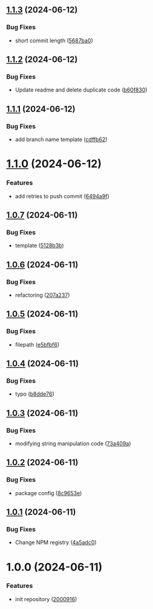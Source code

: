 ## [1.1.3](https://github.com/pubg/semantic-release-gitlabmonorepo/compare/v1.1.2...v1.1.3) (2024-06-12)


### Bug Fixes

* short commit length ([5687ba0](https://github.com/pubg/semantic-release-gitlabmonorepo/commit/5687ba0ae9b97ba80a91b4c37c62d21456b3da04))

## [1.1.2](https://github.com/pubg/semantic-release-gitlabmonorepo/compare/v1.1.1...v1.1.2) (2024-06-12)


### Bug Fixes

* Update readme and delete duplicate code ([b60f830](https://github.com/pubg/semantic-release-gitlabmonorepo/commit/b60f83056d39b89a5caa09cc09eb669378808932))

## [1.1.1](https://github.com/pubg/semantic-release-gitlabmonorepo/compare/v1.1.0...v1.1.1) (2024-06-12)


### Bug Fixes

* add branch name template ([cdffb62](https://github.com/pubg/semantic-release-gitlabmonorepo/commit/cdffb62cfbe4df095a3c2d62660bed773a7dd6f0))

# [1.1.0](https://github.com/pubg/semantic-release-gitlabmonorepo/compare/v1.0.7...v1.1.0) (2024-06-12)


### Features

* add retries to push commit ([6494a9f](https://github.com/pubg/semantic-release-gitlabmonorepo/commit/6494a9fa14313dc00ac9b6544318c768a6aa5f30))

## [1.0.7](https://github.com/pubg/semantic-release-gitlabmonorepo/compare/v1.0.6...v1.0.7) (2024-06-11)


### Bug Fixes

* template ([5128b3b](https://github.com/pubg/semantic-release-gitlabmonorepo/commit/5128b3b7010ed787b722b6fc5f748be67e92a87f))

## [1.0.6](https://github.com/pubg/semantic-release-gitlabmonorepo/compare/v1.0.5...v1.0.6) (2024-06-11)


### Bug Fixes

* refactoring ([207a237](https://github.com/pubg/semantic-release-gitlabmonorepo/commit/207a23747641be184e1b8f294815abf147a43b8b))

## [1.0.5](https://github.com/pubg/semantic-release-gitlabmonorepo/compare/v1.0.4...v1.0.5) (2024-06-11)


### Bug Fixes

* filepath ([e5bfbf6](https://github.com/pubg/semantic-release-gitlabmonorepo/commit/e5bfbf60e88a1333669755500182b8fc4ac0819e))

## [1.0.4](https://github.com/pubg/semantic-release-gitlabmonorepo/compare/v1.0.3...v1.0.4) (2024-06-11)


### Bug Fixes

* typo ([b8dde76](https://github.com/pubg/semantic-release-gitlabmonorepo/commit/b8dde761b272a8baaa576715117979ec04240344))

## [1.0.3](https://github.com/pubg/semantic-release-gitlabmonorepo/compare/v1.0.2...v1.0.3) (2024-06-11)


### Bug Fixes

* modifying string manipulation code ([73a409a](https://github.com/pubg/semantic-release-gitlabmonorepo/commit/73a409ad5a26304778b1f8957c43d3c4d660cd9c))

## [1.0.2](https://github.com/pubg/semantic-release-gitlabmonorepo/compare/v1.0.1...v1.0.2) (2024-06-11)


### Bug Fixes

* package config ([8c9653e](https://github.com/pubg/semantic-release-gitlabmonorepo/commit/8c9653e7b63b1d295eca270f5f6f89a9b53c93ba))

## [1.0.1](https://github.com/pubg/semantic-release-gitlabmonorepo/compare/v1.0.0...v1.0.1) (2024-06-11)


### Bug Fixes

* Change NPM registry ([4a5adc0](https://github.com/pubg/semantic-release-gitlabmonorepo/commit/4a5adc02026b6434ff82b567fabb8d039559e933))

# 1.0.0 (2024-06-11)


### Features

* init repository ([2000916](https://github.com/pubg/semantic-release-gitlabmonorepo/commit/2000916182bcafbf1abe688c4b6a6e87b45e0d4e))
